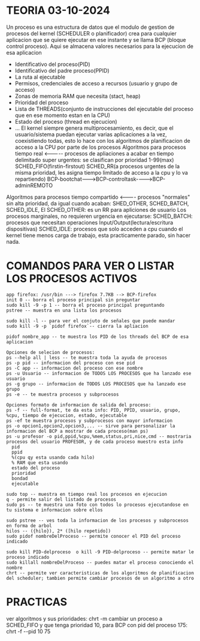 # TEORIA 03-10-2024
Un proceso es una estructura de datos que el modulo de gestion de procesos del kernel (SCHEDULER o planificador) crea para cualquier aplicacion que se quiere ejecutar en ese instante
y se llama BCP (bloque control proceso). Aqui se almacena valores necesarios para la ejecucion de esa aplicacion
  - Identificativo del proceso(PID)
  - Identificativo del padre proceso(PPID)
  - La ruta al ejecutable
  - Permisos, credenciales de acceso a recursos (usuario y grupo de acceso)
  - Zonas de memoria RAM que necesita (stact, heap)
  - Prioridad del proceso
  - Lista de THREADS(conjunto de instrucciones del ejecutable del proceso que en ese momento estan en la CPU)
  - Estado del proceso (thread en ejecucion)
  - ...
El kernel siempre genera multiprocesamiento, es decir, que el usuario/sistema puedan ejecutar varias aplicaciones a la vez,
coexistiendo todas, esto lo hace con los algoritmos de planificacion de acceso a la CPU por parte de los procesos
Algoritmos para procesos tiempo real <----- procesos de apliaciones a acabar en tiempo delimitado super urgentes: se clasifican por prioridad 1-99(max)
SCHED_FIFO(firstin-firstout)
SCHED_RR(a procesos urgentes de la misma prioridad, les asigna tiempo limitado de acceso a la cpu y lo va repartiendo)
BCP-bootchat--->BCP-controltask---->BCP-adminREMOTO

Algoritmos para procesos tiempo compartido <---- procesos "normales" sin alta prioridad, da igual cuando acaban: SHED_OTHER, SCHED_BATCH, SCHED_IDLE,
El SCHED_OTHER: es un RR para apliciones de usuario
Los procesos marginales, no requieren urgencia en ejecutarse:
  SCHED_BATCH: procesos que necesitan operaciones Input/Output(lectura/escritura dispositivas)
  SCHED_IDLE: procesos que solo acceden a cpu cuando el kernel tiene menos carga de trabajo, esta practicamente parado, sin hacer nada.

# COMANDOS PARA VER O LISTAR LOS PROCESOS ACTIVOS
    app firefox: /usr/bin ---> firefox 7.7KB --> BCP-firefox
    init 0 -- borra el proceso principal sin preguntar
    sudo kill -9 -p 1 -- borra el proceso principal preguntando
    pstree -- muestra en una lista los procesos
  
    sudo kill -l -- para ver el conjuto de señales que puede mandar
    sudo kill -9 -p `pidof firefox`-- cierra la apliacion

    pidof nombre_app -- te muestra los PID de los threads del BCP de esa aplicacion

    Opciones de selecion de procesos:
    ps --help all | less -- te muestra toda la ayuda de procesos
    ps -p pid -- informacion del proceso con ese pid
    ps -C app -- informacion del proceso con ese nombre
    ps -u Usuario -- informacion de TODOS LOS PROCESOS que ha lanzado ese usuario
    ps -g grupo -- informacion de TODOS LOS PROCESOS que ha lanzado ese grupo
    ps -e -- te muestra procesos y subprocesos
    
    Opciones formato de informacion de salida del proceso:
    ps -f -- full-format, te da esta info: PID, PPID, usuario, grupo, %cpu, tiempo de ejecucion, estado, ejecutable
    ps -ef te muestra procesos y subprocesos con mayor informacion
    ps -o opcion1,opcion2,opcion3,... -- sirve para personalizar la informacion del BCP a mostrar de cada proceso(man ps)
    ps -u profesor -o pid,ppid,%cpu,%mem,status,pri,nice,cmd -- mostraria procesos del usuario PROFESOR, y de cada proceso muestro esta info
      pid
      ppid
      %(cpu qy esta usando cada hilo)
      % RAM que esta usando
      estado del proceso
      prioridad
      bondad
      ejecutable
      
    sudo top -- muestra en tiempo real los procesos en ejecucion
    q - permite salir del listado de procesos
    sudo ps -- te muestra una foto con todos lo procesos ejecutandose en tu sistema e informacion sobre ellos
    
    sudo pstree -- ves toda la informacion de los procesos y subprocesos en forma de arbol
    hilos -- ({hilo}), 2* ([hilo repetido])
    sudo pidof nombreDelProceso -- permite conocer el PID del proceso indicado 
    
    sudo kill PID-delproceso  o kill -9 PID-delproceso -- permite matar le proceso indicado
    sudo killall nombreDelProceso -- puedes matar el proceso conociendo el nombre
    chrt -- permite ver caracteristicas de los algoritmos de planificacion del scheduler; tambien permite cambiar procesos de un algoritmo a otro

# PRACTICAS
ver algoritmos y sus prioridades: chrt -m
cambiar un proceso a SCHED_FIFO y que tenga prioridad 10, para BCP con pid del proceso 175: chrt -f --pid 10 75
